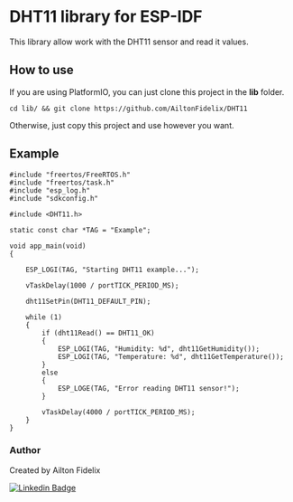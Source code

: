 # DHT11 library for ESP-IDF

This library allow work with the DHT11 sensor and read it values.


## How to use

If you are using PlatformIO, you can just clone this project in the **lib** folder. 

```
cd lib/ && git clone https://github.com/AiltonFidelix/DHT11
```

Otherwise, just copy this project and use however you want.

## Example

```
#include "freertos/FreeRTOS.h"
#include "freertos/task.h"
#include "esp_log.h"
#include "sdkconfig.h"

#include <DHT11.h>

static const char *TAG = "Example";

void app_main(void)
{

    ESP_LOGI(TAG, "Starting DHT11 example...");

    vTaskDelay(1000 / portTICK_PERIOD_MS);

    dht11SetPin(DHT11_DEFAULT_PIN);

    while (1)
    {
        if (dht11Read() == DHT11_OK)
        {
            ESP_LOGI(TAG, "Humidity: %d", dht11GetHumidity());
            ESP_LOGI(TAG, "Temperature: %d", dht11GetTemperature());
        }
        else
        {
            ESP_LOGE(TAG, "Error reading DHT11 sensor!");
        }

        vTaskDelay(4000 / portTICK_PERIOD_MS);
    }
}
```

### Author

Created by Ailton Fidelix

[![Linkedin Badge](https://img.shields.io/badge/-Ailton-blue?style=flat-square&logo=Linkedin&logoColor=white&link=https://www.linkedin.com/in/ailtonfidelix/)](https://www.linkedin.com/in/ailton-fidelix-9603b31b7/) 
